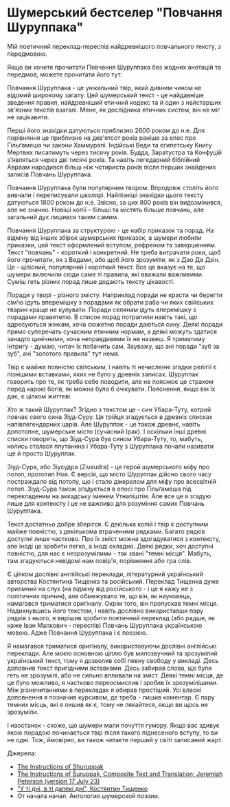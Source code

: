 # Шумерський бестселер "Повчання Шуруппака"

Мій поетичний переклад-переспів найдревнішого повчального тексту, з передмовою.

Якщо ви хочете прочитати Повчання Шуруппака без жодних анотацій та передмов, можете прочитати його тут:

Повчання Шуруппака - це унікальний твір, який дивним чином не відомий широкому загалу. Цей шумерський текст - це найдавніше зведення правил, найдревніший етичний кодекс та й один з найстарших зв'язних текстів взагалі. Мене, як дослідника етичних систем, він не міг не зацікавити. 

Перші його знахідки датуються приблизно 2600 роком до н.е. Для порівняння це приблизно на дев'ятсот років раніше за епос про Ґільґамеша чи закони Хаммурапі. Індійські Веди та єгипетську Книгу Мертвих писатимуть через тисячу років. Будда, Заратустра та Конфуцій з'являться через дві тисячі років. Та навіть легедарний біблійний Авраам народився більш ніж чотириста років після перших знайдених записів Повчань Шуруппака.

Повчання Шуруппака були популярним твором. Впродовж століть його вивчали і переписували школярі. Найпізніші знахідки цього тексту датуються 1800 роком до н.е. Звісно, за цих 800 років він видозмінився, але не значно. Новіші копії - більші та містять більше повчань, але загальний дух лишився таким самим.

Повчання Шуруппака за структурою - це набір приказок та порад. На відміну від інших збірок шумерських приказок, а шумери любили приказки, цей текст оформлений вступом, рефреном та завершенням. Текст "повчань" - короткий і конкретний. Не треба витрачати роки, щоб його прочитати, як з Ведами, або щоб його зрозуміти, як з Дао Де Дзін. Це - цілісний, популярний і короткий текст. Все це вказує на те, що шумери включили сюди саме ті правила, які вважали важливими. Суміш геть різних порад лише додають тексту цікавості. 

Поради у творі - різного змісту. Наприклад поради не красти чи берегти сім'ю ідуть вперемішку з порадами як обрати раба чи яких свійських тварин краще не купувати. Поради селянам ідуть вперемішку з порадами правителю. В список порад потрапили навіть такі, що адресуються жінкам, хоча сюжетно поради даються сину. Деякі поради прямо суперечать сучасним етичним нормам, а деякі можуть здатися занадто цинічними, хоча неправдивими їх не назвеш. Я триматиму інтригу - думаю, читач їх побачить сам. Зауважу, що ані поради "зуб за зуб", ані "золотого правила" тут нема. 

Твір є майже повністю світським, і навіть ті нечисленні згадки релігії є пізнішими вставками, яких не було у древніх записах. Шуруппак говорить про те, як треба себе поводити, але не пояснює це страхом перед карою богів, як можна було б очікувати. Пояснення, якщо він їх дає, є цілком життєві.

Хто ж такий Шуруппак? Згідно з текстом це - син Убара-Туту, котрий повчає свого сина Зіуд-Суру. Ця трійця згадується в древніх списках напівлегендарних царів. Але Шуруппак - це також древнє, навіть допотопне, шумерське місто (сучасний Ірак). І оскільки інші древні списки говорять, що Зіуд-Сура був сином Убара-Туту, то, мабуть, колись сталася плутанина і Убара-Туту з Шуруппака почали називати ще й просто Шуруппак. 

Зіуд-Сура, або Зіусудра (Ziusudra) - це герой шумерського міфу про потоп, прототип Ноя. Є версія, що місто Шуруппак дійсно свого часу постраждало від потопу, що і стало джерелом для міфу про всесвітній потоп. Зіуд-Сура також згадується в епосі про Ґільґамеша під перекладеним на аккадську іменем Утнапіштім. Але все це я згадую лише для контексту і це не важливо для розуміння самих Повчань Шуруппака.

Текст достатньо добре зберігся. Є декілька копій і твір є доступним майже повністю, з декількома втраченими рядками. Багато рядків доступні лише частково. Про їх зміст можна здогадуватися з контексту, але іноді це зробити легко, а іноді складно. Деякі рядки, хоч доступні повністю, для нас є незрозумілими - так звані "темні місця". Мабуть, там згадуються невідомі нам повір'я, порівняння або гра слів.

Є цілком дослівні англійські переклади, літературний український авторства Костянтина Тищенка та російський. Переклад Тищенка дуже приємний на слух (на відміну від російського - і це я кажу не з політичних причин), але обмежувало те, що він, як науковець, намагався триматися оригіналу. Окрім того, він пропускав темні місця. Надихнувшись його текстом, і навіть дослівно використавши пару рядків з нього, я вирішив зробити поетичний переклад (або радше, як каже Іван Малкович - переспів) Повчань Шуруппака українською мовою. Адже Повчання Шуруппака і є поезією.  

Я намагався триматися оригіналу, використовуючи дослівні англійські переклади. Але моєю основною ціллю був милозвучний та зрозумілий український текст, тому я дозволив собі певну свободу у викладі. Десь доповнив текст пригідними вставками. Десь забирав слова, що були геть не зрозумілі, або не сильно впливали на зміст. Деякі темні місця, де це було можливо, я частково переосмислив і зробив їх зрозумілішими. Між різночитаннями в перекладах я обирав простіший. Усі власні доповнення я позначив курсивом, де треба - лишив коментар. Є пару темних місць, які я лишив як є, тому не лякайтеся, якщо ви щось не зрозуміли.

І наостанок - схоже, що шумери мали почуття гумору. Якщо вас здивує якою порадою починається твір після такого піднесеного вступу, то ви не одні. Тож, ймовірно, ви також читаєте перший у світі записаний жарт.

Джерела:

- [The Instructions of Shuruppak](https://etcsl.orinst.ox.ac.uk/section5/tr561.htm)
- [The Instructions of Šuruppak, Composite Text and Translation; Jeremiah Peterson (version 17 July 23)](https://www.academia.edu/104700818/The_Instructions_of_%C5%A0uruppak_Composite_Text_and_Translation_Jeremiah_Peterson_version_17_July_23)
- ["У ті дні, в ті далекі дні", Костянтин Тищенко](https://chtyvo.org.ua/authors/Tyschenko_Kostiantyn/U_ti_dni_v_ti_daleki_dni_Pershyi_u_sviti_siuzhetnyi_tekst/)
- От начала начал. Антология шумерской поэзии.
